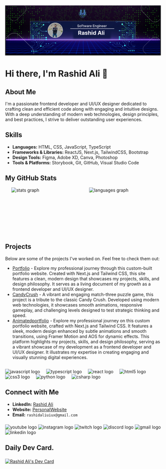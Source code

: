 
![logo](https://github.com/Rashid-Aly/Dev.readme-profile/blob/main/Github%20Banner.png)

# Hi there, I'm Rashid Ali 👋

## About Me
I'm a passionate frontend developer and UI/UX designer dedicated to crafting clean and efficient code along with engaging and intuitive designs. With a deep understanding of modern web technologies, design principles, and best practices, I strive to deliver outstanding user experiences.

## Skills
- **Languages:** HTML, CSS, JavaScript, TypeScript
- **Frameworks & Libraries:** ReactJS, Next.js, TailwindCSS, Bootstrap
- **Design Tools:** Figma, Adobe XD, Canva, Photoshop
- **Tools & Platforms:** Storybook, Git, GitHub, Visual Studio Code

## My GitHub Stats

<div style="display: flex; justify-content: space-around; align-items: start; width: 100%; ">
  <img src="https://github-readme-stats.vercel.app/api?username=Rashid-Aly&hide_title=false&hide_rank=false&show_icons=true&include_all_commits=true&count_private=true&disable_animations=false&theme=dracula&locale=en&hide_border=false" 
       style="flex: 1; height: 150px; max-width: 42%; object-fit: contain;" alt="stats graph" />
  <img src="https://github-readme-stats.vercel.app/api/top-langs?username=Rashid-Aly&locale=en&hide_title=false&layout=compact&card_width=495&langs_count=5&theme=dracula&hide_border=false" 
       style="flex: 1; height: 150px; max-width: 42%; object-fit: contain;" alt="languages graph" />
</div>



## Projects

Below are some of the projects I've worked on. Feel free to check them out:
- [Portfolio](https://github.com/Rashid-Aly/next-portfolio) - Explore my professional journey through this custom-built portfolio website. Created with Next.js and Tailwind CSS, this site features a clean, modern design that showcases my projects, skills, and design philosophy. It serves as a living document of my growth as a frontend developer and UI/UX designer.
- [CandyCrush](https://github.com/Rashid-Aly/Candy-crush) - A vibrant and engaging match-three puzzle game, this project is a tribute to the classic Candy Crush. Developed using modern web technologies, it showcases smooth animations, responsive gameplay, and challenging levels designed to test strategic thinking and speed.
- [Animatedportfolio](https://github.com/Rashid-Aly/Nexjs_portfolio_animated) - Explore my professional journey on this custom portfolio website, crafted with Next.js and Tailwind CSS. It features a sleek, modern design enhanced by subtle animations and smooth transitions, using Framer Motion and AOS for dynamic effects. This platform highlights my projects, skills, and design philosophy, serving as a vibrant showcase of my development as a frontend developer and UI/UX designer. It illustrates my expertise in creating engaging and visually stunning digital experiences.

## 

<div align="left">
  <img src="https://cdn.jsdelivr.net/gh/devicons/devicon/icons/javascript/javascript-original.svg" height="30" alt="javascript logo"  />
  <img width="12" />
  <img src="https://cdn.jsdelivr.net/gh/devicons/devicon/icons/typescript/typescript-original.svg" height="30" alt="typescript logo"  />
  <img width="12" />
  <img src="https://cdn.jsdelivr.net/gh/devicons/devicon/icons/react/react-original.svg" height="30" alt="react logo"  />
  <img width="12" />
  <img src="https://cdn.jsdelivr.net/gh/devicons/devicon/icons/html5/html5-original.svg" height="30" alt="html5 logo"  />
  <img width="12" />
  <img src="https://cdn.jsdelivr.net/gh/devicons/devicon/icons/css3/css3-original.svg" height="30" alt="css3 logo"  />
  <img width="12" />
  <img src="https://cdn.jsdelivr.net/gh/devicons/devicon/icons/python/python-original.svg" height="30" alt="python logo"  />
  <img width="12" />
  <img src="https://cdn.jsdelivr.net/gh/devicons/devicon/icons/csharp/csharp-original.svg" height="30" alt="csharp logo"  />
</div>

## Connect with Me
- **LinkedIn:** [Rashid Ali](https://www.linkedin.com/in/rashid-ali-918823226)
- **Website:** [PersonalWebsite](https://yourwebsite.com)
- **Email:** `rashidaliuiux@gmail.com`

###

<div align="left">
  <img src="https://img.shields.io/static/v1?message=Youtube&logo=youtube&label=&color=FF0000&logoColor=white&labelColor=&style=for-the-badge" height="35" alt="youtube logo"  />
  <img src="https://img.shields.io/static/v1?message=Instagram&logo=instagram&label=&color=E4405F&logoColor=white&labelColor=&style=for-the-badge" height="35" alt="instagram logo"  />
  <img src="https://img.shields.io/static/v1?message=Twitch&logo=twitch&label=&color=9146FF&logoColor=white&labelColor=&style=for-the-badge" height="35" alt="twitch logo"  />
  <img src="https://img.shields.io/static/v1?message=Discord&logo=discord&label=&color=7289DA&logoColor=white&labelColor=&style=for-the-badge" height="35" alt="discord logo"  />
  <img src="https://img.shields.io/static/v1?message=Gmail&logo=gmail&label=&color=D14836&logoColor=white&labelColor=&style=for-the-badge" height="35" alt="gmail logo"  />
  <img src="https://img.shields.io/static/v1?message=LinkedIn&logo=linkedin&label=&color=0077B5&logoColor=white&labelColor=&style=for-the-badge" height="35" alt="linkedin logo"  />
</div>

###
## Daily Dev Card.
###
<a href="https://app.daily.dev/rashidaliuiux"><img src="https://api.daily.dev/devcards/v2/1qY2ljaXSm5rsIuGuoVwJ.png?type=wide&r=7e0" width="652" alt="Rashid Ali's Dev Card"/></a>









